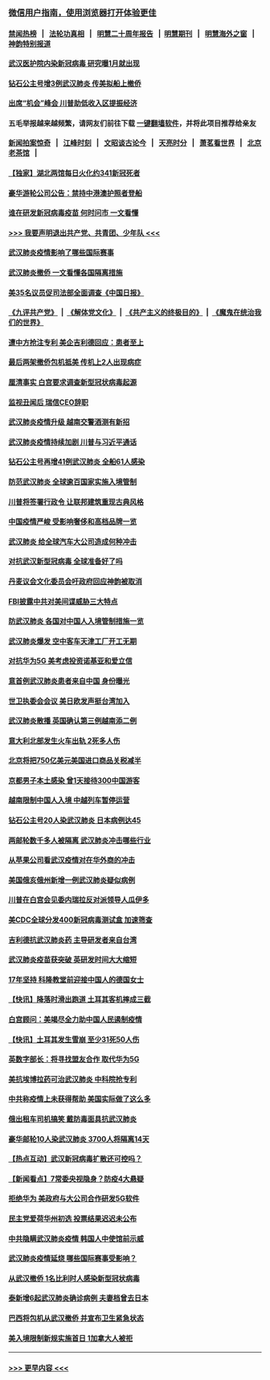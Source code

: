 ### [微信用户指南，使用浏览器打开体验更佳](https://github.com/gfw-breaker/banned-news1/blob/master/indexes/wechat-guide.md?t=0)
#### [禁闻热榜](热点新闻.md?t=0)  &nbsp;&nbsp;|&nbsp;&nbsp; [法轮功真相](https://github.com/gfw-breaker/truth/blob/master/README.md?t=0) &nbsp;&nbsp;|&nbsp;&nbsp; [明慧二十周年报告](https://github.com/gfw-breaker/mh-reports/blob/master/README.md?t=0) &nbsp;&nbsp;|&nbsp;&nbsp;[明慧期刊](https://github.com/gfw-breaker/mh-qikan) &nbsp;&nbsp;|&nbsp;&nbsp; [明慧海外之窗](https://github.com/gfw-breaker/mh-news/blob/master/README.md?t=0) &nbsp;&nbsp;|&nbsp;&nbsp; [神韵特别报道](https://github.com/gfw-breaker/mh-news/blob/master/shenyun.md?t=0)
#### [武汉医护院内染新冠病毒 研究曝1月就出现](../pages/nsc418/n11852928.md?t=02081655) 
#### [钻石公主号增3例武汉肺炎 传美拟船上撤侨](../pages/nsc418/n11853240.md?t=02081655) 
#### [出席“机会”峰会 川普助低收入区提振经济](../pages/nsc418/n11853232.md?t=02081655) 
#### 五毛举报越来越频繁，请网友们前往下载 [一键翻墙软件](https://github.com/gfw-breaker/ssr-accounts)，并将此项目推荐给亲友
#### [新闻拍案惊奇](https://github.com/gfw-breaker/banned-news1/blob/master/pages/link4.md) &nbsp;&nbsp;|&nbsp;&nbsp; [江峰时刻](https://github.com/gfw-breaker/banned-news1/blob/master/pages/link4.md) &nbsp;&nbsp;|&nbsp;&nbsp; [文昭谈古论今](https://github.com/gfw-breaker/banned-news1/blob/master/pages/link4.md) &nbsp;&nbsp;|&nbsp;&nbsp; [天亮时分](https://github.com/gfw-breaker/banned-news1/blob/master/pages/link4.md) &nbsp;&nbsp;|&nbsp;&nbsp; [萧茗看世界](https://github.com/gfw-breaker/banned-news1/blob/master/pages/link4.md) &nbsp;&nbsp;|&nbsp;&nbsp; [北京老茶馆](https://github.com/gfw-breaker/banned-news1/blob/master/pages/link4.md) &nbsp;&nbsp;|&nbsp;&nbsp; 
#### [【独家】湖北两馆每日火化约341新冠死者](../pages/nsc418/n11845444.md?t=02081655) 
#### [豪华游轮公司公告：禁持中港澳护照者登船](../pages/nsc418/n11852761.md?t=02081655) 
#### [谁在研发新冠病毒疫苗 何时问市 一文看懂](../pages/nsc418/n11852840.md?t=02081655) 
#### [>>> 我要声明退出共产党、共青团、少年队 <<<](https://github.com/begood0513/goodnews/blob/master/quit/letter.md) 
#### [武汉肺炎疫情影响了哪些国际赛事](../pages/nsc418/n11852441.md?t=02081655) 
#### [武汉肺炎撤侨 一文看懂各国隔离措施](../pages/nsc418/n11844216.md?t=02081655) 
#### [美35名议员促司法部全面调查《中国日报》](../pages/nsc418/n11852435.md?t=02081655) 
#### [《九评共产党》](https://github.com/begood0513/9ping.md/blob/master/README.md) &nbsp;|&nbsp; [《解体党文化》](../../../../jtdwh.md/blob/master/README.md)  &nbsp;|&nbsp; [《共产主义的终极目的》](../../../../gczydzjmd.md/blob/master/README.md) &nbsp;|&nbsp; [《魔鬼在统治我们的世界》](../../../../mgztzwmdsj.md/blob/master/README.md) 
#### [遭中方抢注专利 美企吉利德回应：患者至上](../pages/nsc418/n11852037.md?t=02081655) 
#### [最后两架撤侨包机抵美 传机上2人出现病症](../pages/nsc418/n11852173.md?t=02081655) 
#### [厘清事实 白宫要求调查新型冠状病毒起源](../pages/nsc418/n11852106.md?t=02081655) 
#### [监视丑闻后 瑞信CEO辞职](../pages/nsc418/n11852127.md?t=02081655) 
#### [武汉肺炎疫情升级 越南交警酒测有新招](../pages/nsc418/n11851632.md?t=02081655) 
#### [武汉肺炎疫情持续加剧 川普与习近平通话](../pages/nsc418/n11851613.md?t=02081655) 
#### [钻石公主号再增41例武汉肺炎 全船61人感染](../pages/nsc418/n11850401.md?t=02081655) 
#### [防范武汉肺炎 全球逾百国家实施入境管制](../pages/nsc418/n11850557.md?t=02081655) 
#### [川普将签署行政令 让联邦建筑重现古典风格](../pages/nsc418/n11850654.md?t=02081655) 
#### [中国疫情严峻 受影响奢侈和高档品牌一览](../pages/nsc418/n11850319.md?t=02081655) 
#### [武汉肺炎 给全球汽车大公司造成何种冲击](../pages/nsc418/n11850056.md?t=02081655) 
#### [对抗武汉新型冠病毒 全球准备好了吗](../pages/nsc418/n11850142.md?t=02081655) 
#### [丹麦议会文化委员会吁政府回应神韵被取消](../pages/nsc418/n11849312.md?t=02081655) 
#### [FBI披露中共对美间谍威胁三大特点](../pages/nsc418/n11849700.md?t=02081655) 
#### [防武汉肺炎 各国对中国人入境管制措施一览](../pages/nsc418/n11838726.md?t=02081655) 
#### [武汉肺炎爆发 空中客车天津工厂开工无期](../pages/nsc418/n11849634.md?t=02081655) 
#### [对抗华为5G 美考虑投资诺基亚和爱立信](../pages/nsc418/n11849510.md?t=02081655) 
#### [意首例武汉肺炎患者来自中国 身份曝光](../pages/nsc418/n11849454.md?t=02081655) 
#### [世卫执委会会议 美日欧发声挺台湾加入](../pages/nsc418/n11849433.md?t=02081655) 
#### [武汉肺炎散播 英国确认第三例越南添二例](../pages/nsc418/n11849439.md?t=02081655) 
#### [意大利北部发生火车出轨 2死多人伤](../pages/nsc418/n11848999.md?t=02081655) 
#### [北京将把750亿美元美国进口商品关税减半](../pages/nsc418/n11848896.md?t=02081655) 
#### [京都男子本土感染 曾1天接待300中国游客](../pages/nsc418/n11848641.md?t=02081655) 
#### [越南限制中国人入境 中越列车暂停运营](../pages/nsc418/n11847844.md?t=02081655) 
#### [钻石公主号20人染武汉肺炎 日本病例达45](../pages/nsc418/n11847823.md?t=02081655) 
#### [两邮轮数千多人被隔离 武汉肺炎冲击哪些行业](../pages/nsc418/n11847456.md?t=02081655) 
#### [从苹果公司看武汉疫情对在华外商的冲击](../pages/nsc418/n11847586.md?t=02081655) 
#### [美国俄亥俄州新增一例武汉肺炎疑似病例](../pages/nsc418/n11847714.md?t=02081655) 
#### [川普在白宫会见委内瑞拉反对派领导人瓜伊多](../pages/nsc418/n11847391.md?t=02081655) 
#### [美CDC全球分发400新冠病毒测试盒 加速筛查](../pages/nsc418/n11847260.md?t=02081655) 
#### [吉利德抗武汉肺炎药 主导研发者来自台湾](../pages/nsc418/n11847064.md?t=02081655) 
#### [武汉肺炎疫苗获突破 英研发时间大大缩短](../pages/nsc418/n11846915.md?t=02081655) 
#### [17年坚持 科隆教堂前迎接中国人的德国女士](../pages/nsc418/n11846781.md?t=02081655) 
#### [【快讯】降落时滑出跑道 土耳其客机摔成三截](../pages/nsc418/n11847021.md?t=02081655) 
#### [白宫顾问：美竭尽全力助中国人民遏制疫情](../pages/nsc418/n11846756.md?t=02081655) 
#### [【快讯】土耳其发生雪崩 至少31死50人伤](../pages/nsc418/n11846680.md?t=02081655) 
#### [英数字部长：将寻找盟友合作 取代华为5G](../pages/nsc418/n11846485.md?t=02081655) 
#### [美抗埃博拉药可治武汉肺炎 中科院抢专利](../pages/nsc418/n11846409.md?t=02081655) 
#### [中共称疫情上未获得帮助 美国实际做了这么多](../pages/nsc418/n11846008.md?t=02081655) 
#### [俄出租车司机搞笑 戴防毒面具抗武汉肺炎](../pages/nsc418/n11845703.md?t=02081655) 
#### [豪华邮轮10人染武汉肺炎 3700人将隔离14天](../pages/nsc418/n11845543.md?t=02081655) 
#### [【热点互动】武汉新冠病毒扩散还可控吗？](../pages/nsc418/n11844750.md?t=02081655) 
#### [【新闻看点】7常委央视隐身？防疫4大悬疑](../pages/nsc418/n11844611.md?t=02081655) 
#### [拒绝华为 美政府与大公司合作研发5G软件](../pages/nsc418/n11844625.md?t=02081655) 
#### [民主党爱荷华州初选 投票结果迟迟未公布](../pages/nsc418/n11844207.md?t=02081655) 
#### [中共隐瞒武汉肺炎疫情 韩国人中使馆前示威](../pages/nsc418/n11844084.md?t=02081655) 
#### [武汉肺炎疫情延烧 哪些国际赛事受影响？](../pages/nsc418/n11843958.md?t=02081655) 
#### [从武汉撤侨 1名比利时人感染新型冠状病毒](../pages/nsc418/n11843977.md?t=02081655) 
#### [泰新增6起武汉肺炎确诊病例 夫妻档曾去日本](../pages/nsc418/n11843900.md?t=02081655) 
#### [巴西将包机从武汉撤侨 并宣布卫生紧急状态](../pages/nsc418/n11843418.md?t=02081655) 
#### [美入境限制新规实施首日 1加拿大人被拒](../pages/nsc418/n11843058.md?t=02081655) 

----
#### [ >>> 更早内容 <<< ](../indexes/nsc418-earlier.md)
